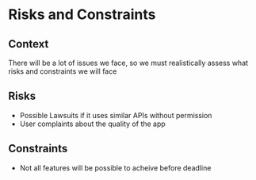 # Risks and Constraints
## Context
There will be a lot of issues we face, so we must realistically assess what risks and constraints we will face

## Risks
- Possible Lawsuits if it uses similar APIs without permission
- User complaints about the quality of the app

## Constraints
- Not all features will be possible to acheive before deadline
